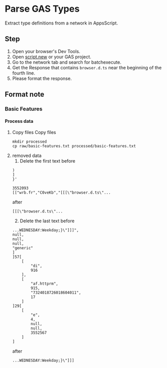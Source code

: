 # Parse GAS Types

Extract type definitions from a network in AppsScript.

## Step

1. Open your browser's Dev Tools.
2. Open [script.new](https://script.new) or your GAS project.
3. Go to the network tab and search for batchexecute.
4. Get the Response that contains `browser.d.ts` near the beginning of the fourth line.
5. Please format the response.

## Format note

### Basic Features

#### Process data

1. Copy files
    Copy files
    ```shell
    mkdir processed
    cp raw/basic-features.txt processed/basic-features.txt
    ```
2. removed data
   1. Delete the first text
    before
    ```
    )
    ]
    }'

    3552093
    [["wrb.fr","C0veKb","[[[\"browser.d.ts\"...
    ```
    after
    ```
    [[[\"browser.d.ts\"...
    ```
    2. Delete the last text
    before
    ```
    ...WEDNESDAY:Weekday;}\"]]]",
    null,
    null,
    null,
    "generic"
    ]
    ]57[
        [
            "di",
            916
        ],
        [
            "af.httprm",
            915,
            "7324018726018604011",
            17
        ]
    ]29[
        [
            "e",
            4,
            null,
            null,
            3552567
        ]
    ]
    ```
    after
    ```
    ...WEDNESDAY:Weekday;}\"]]]
    ```
